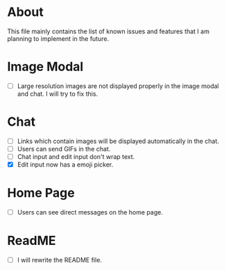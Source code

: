 # About

This file mainly contains the list of known issues and features that I am planning to implement in the future.

# Image Modal

- [ ] Large resolution images are not displayed properly in the image modal and chat. I will try to fix this.

# Chat

- [ ] Links which contain images will be displayed automatically in the chat.
- [ ] Users can send GIFs in the chat.
- [ ] Chat input and edit input don't wrap text.
- [x] Edit input now has a emoji picker.

# Home Page

- [ ] Users can see direct messages on the home page.

# ReadME

- [ ] I will rewrite the README file.
